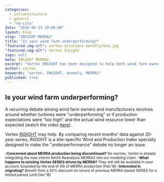 ```yaml
---
categories: 
  - infraestructura
  - general
  - "no-cita"
date: "2016-04-13 10:00:00"
layout: blog
slug: "INSIGHT-MERRA2"
title: "Is your wind farm underperforming?"
"featured-img-url": vortex-solutions-monthlyfoto.jpg
"featured-img-alt": Vortex Insight
tags: null
meta: INSIGHT MERRA2
excerpt: "Vortex INSIGHT has been designed to help both wind farm owners and manufacturers in the recurring debate about turbine underperformance."
author: vortex
keywords: "vortex, INSIGHT, anomaly, MERRA2"
published: true
---
```


##  Is your wind farm underperforming?

A recurring debate among wind farm owners and manufacturers revolves around whether turbines were "underperforming" or if production expectations were "too high" and the actual wind resource lower than expected (watch the video <a href="/assets/docs/insight.htm">here</a>).

Vortex <a href="/solutions/monthly.html">INSIGHT</a> may help. By comparing recent months' data against 20-year series, INSIGHT is a site-specific Wind and Production Index specially designed to make the "underperformance" debate no longer an issue.

<p><small>
<b>-Concerned about MERRA production being discontinued?</b> No worries, Vortex is already integrating the new interim NASA Reanalysis MERRA2 into our modeling chain. <b>-What happens to existing Vortex SERIES driven by MERRA?</b> They will still be available in your account, bounded by the end of life of MERRA production (Feb'16) <b>-Interested in migrating?</b> Benefit from a 50% discount on reruns of previous MERRA-based SERIES for a limited period (until Dec'16)
</small></p>
